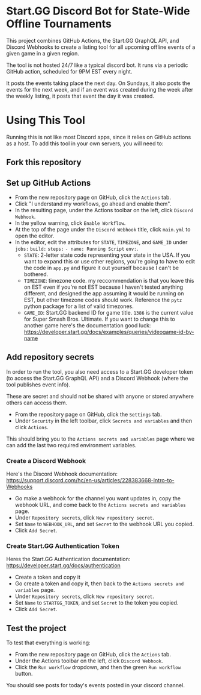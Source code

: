 # Start.GG Discord Bot for State-Wide Offline Tournaments

This project combines GitHub Actions, the Start.GG GraphQL API, and Discord Webhooks to create a listing tool for all upcoming offline events of a given game in a given region.

The tool is not hosted 24/7 like a typical discord bot. It runs via a periodic GitHub action, scheduled for 9PM EST every night.

It posts the events taking place the next day. On Sundays, it also posts the events for the next week, and if an event was created during the week after the weekly listing, it posts that event the day it was created.

# Using This Tool

Running this is not like most Discord apps, since it relies on GitHub actions as a host. To add this tool in your own servers, you will need to:

## Fork this repository

## Set up GitHub Actions

- From the new repository page on GitHub, click the `Actions` tab.
- Click "I understand my workflows, go ahead and enable them".
- In the resulting page, under the Actions toolbar on the left, click `Discord Webhook`.
- In the yellow warning, click `Enable Workflow`.
- At the top of the page under the `Discord Webhook` title, click `main.yml` to open the editor.
- In the editor, edit the attributes for `STATE`, `TIMEZONE`, and `GAME_ID` under `jobs:` `build:` `steps:` `- name: Running Script` `env:`.
  - `STATE`: 2-letter state code representing your state in the USA. If you want to expand this or use other regions, you're going to have to edit the code in `app.py` and figure it out yourself because I can't be bothered.
  - `TIMEZONE`: timezone code. my reccommendation is that you leave this on EST even if you're not EST because I haven't tested anything different, and designed the app assuming it would be running on EST, but other timezone codes should work. Reference the `pytz` python package for a list of valid timezones.
  - `GAME_ID`: Start.GG backend ID for game title. `1386` is the current value for Super Smash Bros. Ultimate. If you want to change this to another game here's the documentation good luck: https://developer.start.gg/docs/examples/queries/videogame-id-by-name

## Add repository secrets

In order to run the tool, you also need access to a Start.GG developer token (to access the Start.GG GraphQL API) and a Discord Webhook (where the tool publishes event info).

These are secret and should not be shared with anyone or stored anywhere others can access them.

- From the repository page on GitHub, click the `Settings` tab.
- Under `Security` in the left toolbar, click `Secrets and variables` and then click `Actions`.

This should bring you to the `Actions secrets and variables` page where we can add the last two required environment variables.

### Create a Discord Webhook

Here's the Discord Webhook documentation: https://support.discord.com/hc/en-us/articles/228383668-Intro-to-Webhooks

- Go make a webhook for the channel you want updates in, copy the webhook URL, and come back to the `Actions secrets and variables` page.
- Under `Repository secrets`, click `New repository secret`.
- Set `Name` to `WEBHOOK_URL`, and set `Secret` to the webhook URL you copied.
- Click `Add Secret`.

### Create Start.GG Authentication Token

Heres the Start.GG Authentication documentation: https://developer.start.gg/docs/authentication

- Create a token and copy it
- Go create a token and copy it, then back to the `Actions secrets and variables` page.
- Under `Repository secrets`, click `New repository secret`.
- Set `Name` to `STARTGG_TOKEN`, and set `Secret` to the token you copied.
- Click `Add Secret`.

## Test the project

To test that everything is working: 

- From the new repository page on GitHub, click the `Actions` tab.
- Under the Actions toolbar on the left, click `Discord Webhook`.
- Click the `Run workflow` dropdown, and then the green `Run workflow` button.

You should see posts for today's events posted in your discord channel.

